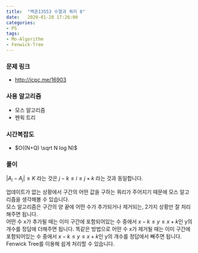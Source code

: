 ```yaml
---
title:  "백준13553 수열과 쿼리 8"
date:   2020-01-28 17:26:00
categories:
- PS
tags:
- Mo-Algorithm
- Fenwick-Tree
---
```


### 문제 링크
* http://icpc.me/16903

### 사용 알고리즘
* 모스 알고리즘
* 펜윅 트리

### 시간복잡도
* $O((N+Q) \sqrt N log N)$

### 풀이
$\vert A_i - A_j \vert ≤ K$ 라는 것은 $j-k ≤ i ≤ j+k$ 라는 것과 동일합니다.

업데이트가 없는 상황에서 구간의 어떤 값을 구하는 쿼리가 주어지기 때문에 모스 알고리즘을 생각해볼 수 있습니다.<br>
모스 알고리즘은 구간의 양 끝에 어떤 수가 추가되거나 제거되는, 2가지 상황만 잘 처리해주면 됩니다.<br>
어떤 수 x가 추가될 때는 이미 구간에 포함되어있는 수 중에서 $x-k ≤ y ≤ x+k$인 y의 개수를 정답에 더해주면 됩니다. 똑같은 방법으로 어떤 수 x가 제거될 때는 이미 구간에 포함되어있는 수 중에서 $x-k ≤ y ≤ x+k$인 y의 개수를 정답에서 빼주면 됩니다.<br>
Fenwick Tree를 이용해 쉽게 처리할 수 있습니다.
